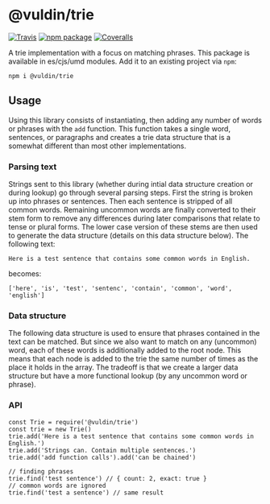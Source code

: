 # @vuldin/trie

[![Travis][build-badge]][build]
[![npm package][npm-badge]][npm]
[![Coveralls][coveralls-badge]][coveralls]

A trie implementation with a focus on matching phrases.
This package is available in es/cjs/umd modules.
Add it to an existing project via `npm`:

```
npm i @vuldin/trie
```

## Usage

Using this library consists of instantiating, then adding any number of words or phrases with the `add` function.
This function takes a single word, sentences, or paragraphs and creates a trie data structure that is a somewhat different than most other implementations.

### Parsing text

Strings sent to this library (whether during intial data structure creation or during lookup) go through several parsing steps.
First the string is broken up into phrases or sentences.
Then each sentence is stripped of all common words.
Remaining uncommon words are finally converted to their stem form to remove any differences during later comparisons that relate to tense or plural forms.
The lower case version of these stems are then used to generate the data structure (details on this data structure below).
The following text:

```
Here is a test sentence that contains some common words in English.
```

becomes:

```
['here', 'is', 'test', 'sentenc', 'contain', 'common', 'word', 'english']
```

### Data structure

The following data structure is used to ensure that phrases contained in the text can be matched.
But since we also want to match on any (uncommon) word, each of these words is additionally added to the root node.
This means that each node is added to the trie the same number of times as the place it holds in the array.
The tradeoff is that we create a larger data structure but have a more functional lookup (by any uncommon word or phrase).

### API

```
const Trie = require('@vuldin/trie')
const trie = new Trie()
trie.add('Here is a test sentence that contains some common words in English.')
trie.add('Strings can. Contain multiple sentences.')
trie.add('add function calls').add('can be chained')

// finding phrases
trie.find('test sentence') // { count: 2, exact: true }
// common words are ignored
trie.find('test a sentence') // same result
```

[build-badge]: https://img.shields.io/travis/user/repo/master.png?style=flat-square
[build]: https://travis-ci.org/user/repo
[npm-badge]: https://img.shields.io/npm/v/npm-package.png?style=flat-square
[npm]: https://www.npmjs.org/package/npm-package
[coveralls-badge]: https://img.shields.io/coveralls/user/repo/master.png?style=flat-square
[coveralls]: https://coveralls.io/github/user/repo
